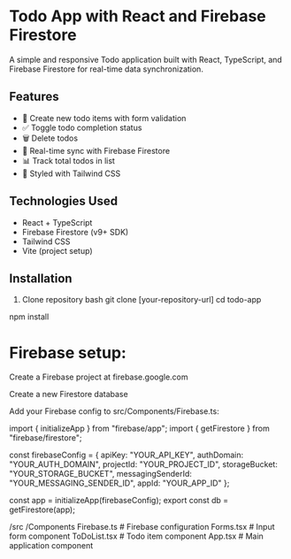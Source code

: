 # Todo App with React and Firebase Firestore

A simple and responsive Todo application built with React, TypeScript, and Firebase Firestore for real-time data synchronization.

## Features
- 📝 Create new todo items with form validation
- ✅ Toggle todo completion status
- 🗑️ Delete todos
- 📲 Real-time sync with Firebase Firestore
- 📊 Track total todos in list
- 🎨 Styled with Tailwind CSS

## Technologies Used
- React + TypeScript
- Firebase Firestore (v9+ SDK)
- Tailwind CSS
- Vite (project setup)

## Installation
1. Clone repository
bash
git clone [your-repository-url]
cd todo-app

npm install

# Firebase setup:

Create a Firebase project at firebase.google.com

Create a new Firestore database

Add your Firebase config to src/Components/Firebase.ts:

import { initializeApp } from "firebase/app";
import { getFirestore } from "firebase/firestore";

const firebaseConfig = {
  apiKey: "YOUR_API_KEY",
  authDomain: "YOUR_AUTH_DOMAIN",
  projectId: "YOUR_PROJECT_ID",
  storageBucket: "YOUR_STORAGE_BUCKET",
  messagingSenderId: "YOUR_MESSAGING_SENDER_ID",
  appId: "YOUR_APP_ID"
};

const app = initializeApp(firebaseConfig);
export const db = getFirestore(app);

/src
  /Components
    Firebase.ts       # Firebase configuration
    Forms.tsx         # Input form component
    ToDoList.tsx      # Todo item component
  App.tsx            # Main application component
